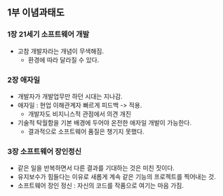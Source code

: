 
## 1부 이념과태도

### 1장 21세기 소프트웨어 개발
- 고참 개발자라는 개념이 무색해짐.
  - 환경에 따라 달라질 수 있다.

### 2장 애자일
- 개발자가 개발업무만 하던 시대는 지나감.
- 애자일 : 현업 이해관계자 빠르게 피드백 -> 적용.
  - 개발자도 비지니스적 관점에서 의견 개진
- 기술적 탁월함을 기본 배경에 두어야 온전한 애자일 개발이 가능한다.
  - 결과적으로 소프트웨어 품질은 챙기지 못했다.

### 3장 소프트웨어 장인정신
- 같은 일을 반복하면서 다른 결과를 기대하는 것은 미친 짓이다.
 - 유지보수가 힘들다는 이유로 새롭게 계속 같은 기능의 프로젝트를 찍어내는 것. 
 - 소프트웨어 장인 정신 : 자신의 코드를 작품으로 여기는 마음 가짐.


